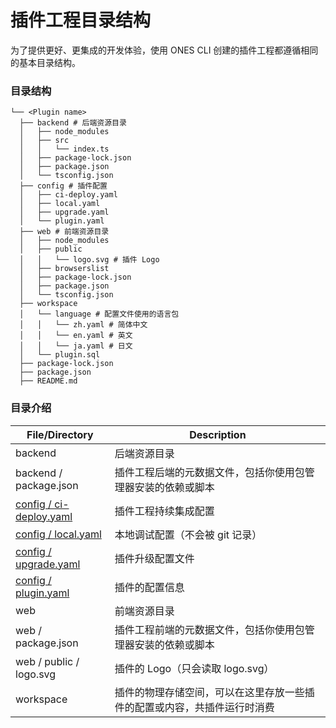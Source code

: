 # 插件工程目录结构

为了提供更好、更集成的开发体验，使用 ONES CLI 创建的插件工程都遵循相同的基本目录结构。

### 目录结构

```
└── <Plugin name>
  ├── backend # 后端资源目录
  │   ├── node_modules
  │   ├── src
  │   │   └── index.ts
  │   ├── package-lock.json
  │   ├── package.json
  │   └── tsconfig.json
  ├── config # 插件配置
  │   ├── ci-deploy.yaml
  │   ├── local.yaml
  │   ├── upgrade.yaml
  │   └── plugin.yaml
  ├── web # 前端资源目录
  │   ├── node_modules
  │   ├── public
  │   │   └── logo.svg # 插件 Logo
  │   ├── browserslist
  │   ├── package-lock.json
  │   ├── package.json
  │   └── tsconfig.json
  ├── workspace
  │   └── language # 配置文件使用的语言包
  │   │   └── zh.yaml # 简体中文
  │   │   └── en.yaml # 英文
  │   │   └── ja.yaml # 日文
  │   └── plugin.sql
  ├── package-lock.json
  ├── package.json
  ├── README.md
```

### 目录介绍

| File/Directory                                                      | Description                                                              |
| ------------------------------------------------------------------- | ------------------------------------------------------------------------ |
| backend                                                             | 后端资源目录                                                             |
| backend / package.json                                              | 插件工程后端的元数据文件，包括你使用包管理器安装的依赖或脚本             |
| [config / ci-deploy.yaml](../../reference/config/ci-deploy.yaml.md) | 插件工程持续集成配置                                                     |
| [config / local.yaml](../../reference/config/local.yaml.md)         | 本地调试配置（不会被 git 记录）                                          |
| [config / upgrade.yaml](../../reference/config/upgrade.yaml.md)     | 插件升级配置文件                                                         |
| [config / plugin.yaml](../../reference/config/plugin.yaml.md)       | 插件的配置信息                                                           |
| web                                                                 | 前端资源目录                                                             |
| web / package.json                                                  | 插件工程前端的元数据文件，包括你使用包管理器安装的依赖或脚本             |
| web / public / logo.svg                                             | 插件的 Logo（只会读取 logo.svg）                                         |
| workspace                                                           | 插件的物理存储空间，可以在这里存放一些插件的配置或内容，共插件运行时消费 |

